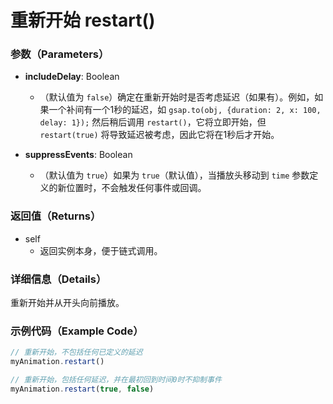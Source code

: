 # 重新开始 restart()

### 参数（Parameters）

- **includeDelay**: Boolean

  - （默认值为 `false`）确定在重新开始时是否考虑延迟（如果有）。例如，如果一个补间有一个1秒的延迟，如 `gsap.to(obj, {duration: 2, x: 100, delay: 1});` 然后稍后调用 `restart()`，它将立即开始，但 `restart(true)` 将导致延迟被考虑，因此它将在1秒后才开始。

- **suppressEvents**: Boolean
  - （默认值为 `true`）如果为 `true`（默认值），当播放头移动到 `time` 参数定义的新位置时，不会触发任何事件或回调。

### 返回值（Returns）

- self
  - 返回实例本身，便于链式调用。

### 详细信息（Details）

重新开始并从开头向前播放。

### 示例代码（Example Code）

```javascript
// 重新开始，不包括任何已定义的延迟
myAnimation.restart()

// 重新开始，包括任何延迟，并在最初回到时间0时不抑制事件
myAnimation.restart(true, false)
```
